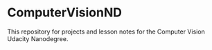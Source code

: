 # ComputerVisionND

This repository for projects and lesson notes for the Computer Vision Udacity Nanodegree.
